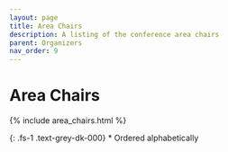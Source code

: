 ```yaml
---
layout: page
title: Area Chairs
description: A listing of the conference area chairs
parent: Organizers
nav_order: 9
---
```


# Area Chairs

{% include area_chairs.html %}


{: .fs-1 .text-grey-dk-000}
\* Ordered alphabetically
